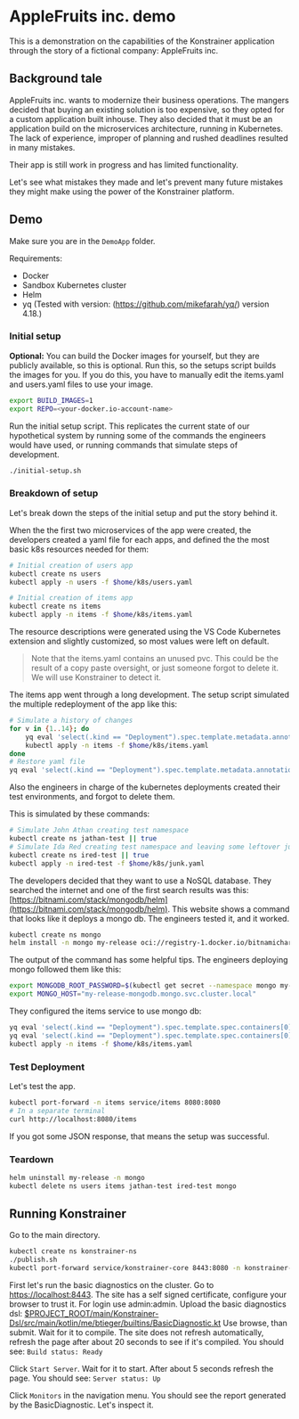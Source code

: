 # AppleFruits inc. demo

This is a demonstration on the capabilities of the Konstrainer application through the story of a fictional company: AppleFruits inc.

## Background tale

AppleFruits inc. wants to modernize their business operations. The mangers decided that buying an existing solution is too expensive, so they opted for a custom application built inhouse. They also decided that it must be an application build on the microservices architecture, running in Kubernetes. The lack of experience, improper of planning and rushed deadlines resulted in many mistakes.

Their app is still work in progress and has limited functionality.

Let's see what mistakes they made and let's prevent many future mistakes they might make using the power of the Konstrainer platform.

## Demo

Make sure you are in the `DemoApp` folder.

Requirements:

- Docker
- Sandbox Kubernetes cluster
- Helm
- yq (Tested with version: (https://github.com/mikefarah/yq/) version 4.18.)

### Initial setup

**Optional:** You can build the Docker images for yourself, but they are publicly available, so this is optional. Run this, so the setups script builds the images for you. If you do this, you have to manually edit the items.yaml and users.yaml files to use your image.

```bash
export BUILD_IMAGES=1
export REPO=<your-docker.io-account-name>
```

Run the initial setup script. This replicates the current state of our hypothetical system by running some of the commands the engineers would have used, or running commands that simulate steps of development.

```bash
./initial-setup.sh
```

### Breakdown of setup

Let's break down the steps of the initial setup and put the story behind it.

When the the first two microservices of the app were created, the developers created a yaml file for each apps, and defined the the most basic k8s resources needed for them:

```bash
# Initial creation of users app
kubectl create ns users
kubectl apply -n users -f $home/k8s/users.yaml

# Initial creation of items app
kubectl create ns items
kubectl apply -n items -f $home/k8s/items.yaml
```

The resource descriptions were generated using the VS Code Kubernetes extension and slightly customized, so most values were left on default.

> Note that the items.yaml contains an unused pvc. This could be the result of a copy paste oversight, or just someone forgot to delete it. We will use Konstrainer to detect it.

The items app went through a long development. The setup script simulated the multiple redeployment of the app like this:

```bash
# Simulate a history of changes
for v in {1..14}; do
    yq eval 'select(.kind == "Deployment").spec.template.metadata.annotations.v = env(v)' $home/k8s/items.yaml -i
    kubectl apply -n items -f $home/k8s/items.yaml
done
# Restore yaml file
yq eval 'select(.kind == "Deployment").spec.template.metadata.annotations.v = "0"' $home/k8s/items.yaml -i
```

Also the engineers in charge of the kubernetes deployments created their test environments, and forgot to delete them.

This is simulated by these commands:

```bash
# Simulate John Athan creating test namespace
kubectl create ns jathan-test || true
# Simulate Ida Red creating test namespace and leaving some leftover junk in it
kubectl create ns ired-test || true
kubectl apply -n ired-test -f $home/k8s/junk.yaml
```

The developers decided that they want to use a NoSQL database. They searched the internet and one of the first search results was this: [https://bitnami.com/stack/mongodb/helm](https://bitnami.com/stack/mongodb/helm). This website shows a command that looks like it deploys a mongo db. The engineers tested it, and it worked.

```bash
kubectl create ns mongo
helm install -n mongo my-release oci://registry-1.docker.io/bitnamicharts/mongodb
```

The output of the command has some helpful tips. The engineers deploying mongo followed them like this:

```bash
export MONGODB_ROOT_PASSWORD=$(kubectl get secret --namespace mongo my-release-mongodb -o jsonpath="{.data.mongodb-root-password}" | base64 -d)
export MONGO_HOST="my-release-mongodb.mongo.svc.cluster.local"
```

They configured the items service to use mongo db:

```bash
yq eval 'select(.kind == "Deployment").spec.template.spec.containers[0].env[0].value = env(MONGODB_ROOT_PASSWORD)' $home/k8s/items.yaml -i
yq eval 'select(.kind == "Deployment").spec.template.spec.containers[0].env[1].value = env(MONGO_HOST)' $home/k8s/items.yaml -i
kubectl apply -n items -f $home/k8s/items.yaml
```

### Test Deployment

Let's test the app.

```bash
kubectl port-forward -n items service/items 8080:8080
# In a separate terminal
curl http://localhost:8080/items
```

If you got some JSON response, that means the setup was successful.

### Teardown

```bash
helm uninstall my-release -n mongo
kubectl delete ns users items jathan-test ired-test mongo
```

## Running Konstrainer

Go to the main directory.

```bash
kubectl create ns konstrainer-ns
./publish.sh
kubectl port-forward service/konstrainer-core 8443:8080 -n konstrainer-ns
```

First let's run the basic diagnostics on the cluster. Go to [https://localhost:8443](https://localhost:8443). The site has a self signed certificate, configure your browser to trust it. For login use admin:admin. Upload the basic diagnostics dsl: [$PROJECT_ROOT/main/Konstrainer-Dsl/src/main/kotlin/me/btieger/builtins/BasicDiagnostic.kt](../Konstrainer-Dsl/src/main/kotlin/me/btieger/builtins/BasicDiagnostic.kt) Use browse, than submit. Wait for it to compile. The site does not refresh automatically, refresh the page after about 20 seconds to see if it's compiled. You should see: `Build status: Ready`

Click `Start Server`. Wait for it to start. After about 5 seconds refresh the page. You should see: `Server status: Up`

Click `Monitors` in the navigation menu. You should see the report generated by the BasicDiagnostic. Let's inspect it.


